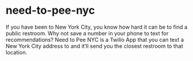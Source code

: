 # need-to-pee-nyc

If you have been to New York City, you know how hard it can be to find a public restroom. Why not save a number in your phone to text for recommendations? Need to Pee NYC is a Twilio App that you can text a New York City address to and it’ll send you the closest restroom to that location.
